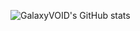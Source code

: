 ![GalaxyVOID's GitHub stats](https://github-readme-stats.vercel.app/api?username=galaxyvoid&show_icons=true&theme=dracula)
